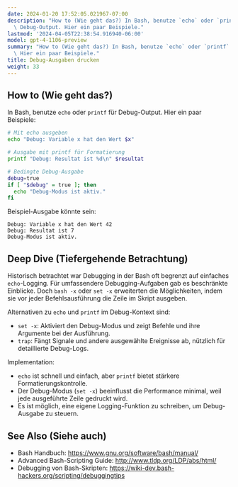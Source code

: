 ```yaml
---
date: 2024-01-20 17:52:05.021967-07:00
description: "How to (Wie geht das?) In Bash, benutze `echo` oder `printf` f\xFCr\
  \ Debug-Output. Hier ein paar Beispiele."
lastmod: '2024-04-05T22:38:54.916940-06:00'
model: gpt-4-1106-preview
summary: "How to (Wie geht das?) In Bash, benutze `echo` oder `printf` f\xFCr Debug-Output.\
  \ Hier ein paar Beispiele."
title: Debug-Ausgaben drucken
weight: 33
---
```


## How to (Wie geht das?)
In Bash, benutze `echo` oder `printf` für Debug-Output. Hier ein paar Beispiele:

```Bash
# Mit echo ausgeben
echo "Debug: Variable x hat den Wert $x"

# Ausgabe mit printf für Formatierung
printf "Debug: Resultat ist %d\n" $resultat

# Bedingte Debug-Ausgabe
debug=true
if [ "$debug" = true ]; then
  echo "Debug-Modus ist aktiv."
fi
```
Beispiel-Ausgabe könnte sein:

```
Debug: Variable x hat den Wert 42
Debug: Resultat ist 7
Debug-Modus ist aktiv.
```

## Deep Dive (Tiefergehende Betrachtung)
Historisch betrachtet war Debugging in der Bash oft begrenzt auf einfaches `echo`-Logging. Für umfassendere Debugging-Aufgaben gab es beschränkte Einblicke. Doch `bash -x` oder `set -x` erweiterten die Möglichkeiten, indem sie vor jeder Befehlsausführung die Zeile im Skript ausgeben.

Alternativen zu `echo` und `printf` im Debug-Kontext sind:
- `set -x`: Aktiviert den Debug-Modus und zeigt Befehle und ihre Argumente bei der Ausführung.
- `trap`: Fängt Signale und andere ausgewählte Ereignisse ab, nützlich für detaillierte Debug-Logs.

Implementation:
- `echo` ist schnell und einfach, aber `printf` bietet stärkere Formatierungskontrolle.
- Der Debug-Modus (`set -x`) beeinflusst die Performance minimal, weil jede ausgeführte Zeile gedruckt wird.
- Es ist möglich, eine eigene Logging-Funktion zu schreiben, um Debug-Ausgabe zu steuern.

## See Also (Siehe auch)
- Bash Handbuch: https://www.gnu.org/software/bash/manual/
- Advanced Bash-Scripting Guide: http://www.tldp.org/LDP/abs/html/
- Debugging von Bash-Skripten: https://wiki-dev.bash-hackers.org/scripting/debuggingtips
